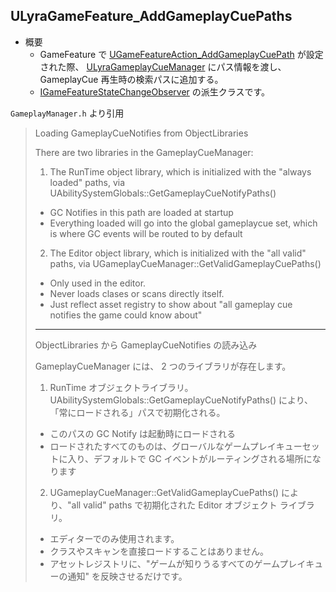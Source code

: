 ## ULyraGameFeature_AddGameplayCuePaths

* 概要
	* GameFeature で [UGameFeatureAction_AddGameplayCuePath] が設定された際、 [ULyraGameplayCueManager] にパス情報を渡し、 GameplayCue 再生時の検索パスに追加する。
	* [IGameFeatureStateChangeObserver] の派生クラスです。


`GameplayManager.h` より引用
> Loading GameplayCueNotifies from ObjectLibraries
> 
> There are two libraries in the GameplayCueManager:
> 1. The RunTime object library, which is initialized with the "always loaded" paths, via UAbilitySystemGlobals::GetGameplayCueNotifyPaths()
> 	- GC Notifies in this path are loaded at startup
> 	- Everything loaded will go into the global gameplaycue set, which is where GC events will be routed to by default
> 2. The Editor object library, which is initialized with the "all valid" paths, via UGameplayCueManager::GetValidGameplayCuePaths()
> 	- Only used in the editor.
> 	- Never loads clases or scans directly itself. 
> 	- Just reflect asset registry to show about "all gameplay cue notifies the game could know about"
> 
> ----
> ObjectLibraries から GameplayCueNotifies の読み込み
> 
> GameplayCueManager には、 2 つのライブラリが存在します。
> 1. RunTime オブジェクトライブラリ。 UAbilitySystemGlobals::GetGameplayCueNotifyPaths() により、「常にロードされる」パスで初期化される。
> 	- このパスの GC Notify は起動時にロードされる
> 	- ロードされたすべてのものは、グローバルなゲームプレイキューセットに入り、デフォルトで GC イベントがルーティングされる場所になります
> 2. UGameplayCueManager::GetValidGameplayCuePaths() により、"all valid" paths で初期化された Editor オブジェクト ライブラリ。
> 	- エディターでのみ使用されます。
> 	- クラスやスキャンを直接ロードすることはありません。 
> 	- アセットレジストリに、"ゲームが知りうるすべてのゲームプレイキューの通知" を反映させるだけです。



<!--- ページ内のリンク --->

<!--- 自前の画像へのリンク --->

<!--- generated --->
[UGameFeatureAction_AddGameplayCuePath]: ../../Lyra/GameFeature/UGameFeatureAction_AddGameplayCuePath.md#ugamefeatureaction_addgameplaycuepath
[ULyraGameplayCueManager]: ../../Lyra/GameplayCue/ULyraGameplayCueManager.md#ulyragameplaycuemanager
[IGameFeatureStateChangeObserver]: ../../UE/GameFeature/IGameFeatureStateChangeObserver.md#igamefeaturestatechangeobserver
